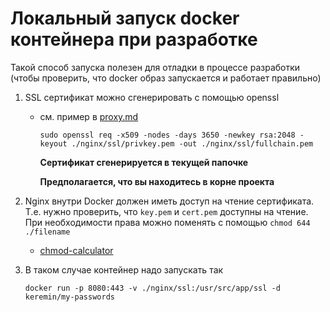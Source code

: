 # Локальный запуск docker контейнера при разработке

Такой способ запуска полезен для отладки в процессе разработки (чтобы проверить, что docker образ запускается и работает правильно)

1. SSL сертификат можно сгенерировать с помощью openssl

   - см. пример в [proxy.md](../dev/proxy.md)

     ```
     sudo openssl req -x509 -nodes -days 3650 -newkey rsa:2048 -keyout ./nginx/ssl/privkey.pem -out ./nginx/ssl/fullchain.pem
     ```

     **Сертификат сгенерируется в текущей папочке**

     **Предполагается, что вы находитесь в корне проекта**

2. Nginx внутри Docker должен иметь доступ на чтение сертификата. Т.е. нужно проверить, что `key.pem` и `cert.pem` доступны на чтение. При необходимости права можно поменять с помощью `chmod 644 ./filename`

   - [chmod-calculator](https://chmod-calculator.com/)

3. В таком случае контейнер надо запускать так

   ```
   docker run -p 8080:443 -v ./nginx/ssl:/usr/src/app/ssl -d keremin/my-passwords
   ```
